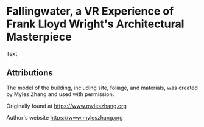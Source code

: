 # Fallingwater, a VR Experience of Frank Lloyd Wright's Architectural Masterpiece

Text

## Attributions

The model of the building, including site, foliage, and materials, was created by Myles Zhang and used with permission.

Originally found at https://www.myleszhang.org

Author's website https://www.myleszhang.org


